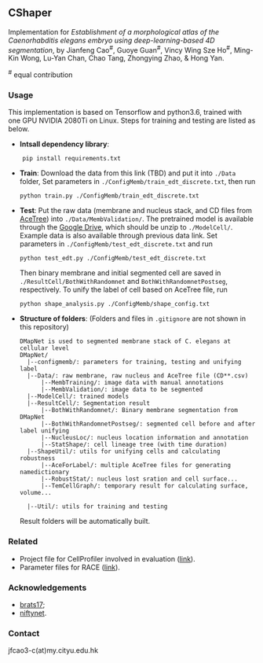 ## CShaper

Implementation for *Establishment of a morphological atlas of the Caenorhabditis elegans embryo using deep-learning-based 4D
 segmentation*, by Jianfeng Cao<sup>#</sup>, Guoye Guan<sup>#</sup>, Vincy Wing Sze Ho<sup>#</sup>, Ming-Kin Wong, Lu-Yan Chan, Chao Tang, Zhongying Zhao, & Hong Yan.
 
<sup>#</sup> equal contribution

### Usage
This implementation is based on Tensorflow and python3.6, trained with one GPU NVIDIA 2080Ti on Linux. Steps for training
and testing are listed as below.
* **Intsall dependency library**:
```buildoutcfg
    pip install requirements.txt
```
* **Train**: Download the data from this link (TBD) and put it into `./Data` folder, Set parameters
in `./ConfigMemb/train_edt_discrete.txt`, then run
    ```buildoutcfg
    python train.py ./ConfigMemb/train_edt_discrete.txt
    ```
* **Test**: Put the raw data (membrane and nucleus stack, and CD files from [AceTree](https://www.ncbi.nlm.nih.gov/pmc/articles/PMC1501046/))
into `./Data/MembValidation/`. The pretrained model is available through the [Google Drive](https://drive.google.com/file/d/1ZwKKqAwVWr8YGGtdal-ZVxodyE7PUnb6/view?usp=sharing), which should be unzip to `./ModelCell/`. Example data is also available through previous data link. Set parameters in 
`./ConfigMemb/test_edt_discrete.txt` and run
    ```buildoutcfg
    python test_edt.py ./ConfigMemb/test_edt_discrete.txt
    ```
    Then binary membrane and initial segmented cell are saved in `./ResultCell/BothWithRandomnet` and
    `BothWithRandomnetPostseg`, respectively. To unify the label of cell based on AceTree file,
    run 
    ```buildoutcfg
    python shape_analysis.py ./ConfigMemb/shape_config.txt
    ```
* **Structure of folders**: (Folders and files in `.gitignore` are not shown in this repository)
    ```buildoutcfg
    DMapNet is used to segmented membrane stack of C. elegans at cellular level
    DMapNet/
      |--configmemb/: parameters for training, testing and unifying label
      |--Data/: raw membrane, raw nucleus and AceTree file (CD**.csv)
          |--MembTraining/: image data with manual annotations
          |--MembValidation/: image data to be segmented
      |--ModelCell/: trained models 
      |--ResultCell/: Segmentation result
          |--BothWithRandomnet/: Binary membrane segmentation from DMapNet
          |--BothWithRandomnetPostseg/: segmented cell before and after label unifying
          |--NucleusLoc/: nucleus location information and annotation
          |--StatShape/: cell lineage tree (with time duration)
      |--ShapeUtil/: utils for unifying cells and calculating robustness
          |--AceForLabel/: multiple AceTree files for generating namedictionary
          |--RobustStat/: nucleus lost sration and cell surface...
          |--TemCellGraph/: temporary result for calculating surface, volume...
        
      |--Util/: utils for training and testing
    ```
    Result folders will be automatically built.
### Related
* Project file for CellProfiler involved in evaluation ([link](https://portland-my.sharepoint.com/:u:/g/personal/jfcao3-c_ad_cityu_edu_hk/ETN3Z6j4TklAko6NvQDIujwBwzoixX26EajSOaoeeme2jg?download=1)).
* Parameter files for RACE ([link](https://portland-my.sharepoint.com/:u:/g/personal/jfcao3-c_ad_cityu_edu_hk/EX_iCNByGBtMlZI7G8bRgSMBqNfaCdAbq3cHDrGc-k6d5Q?download=1)). 


### Acknowledgements
* [brats17](https://github.com/taigw/brats17);
* [niftynet](https://niftynet.io).

### Contact
jfcao3-c(at)my.cityu.edu.hk
